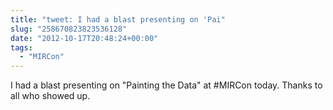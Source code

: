 ```yaml
---
title: "tweet: I had a blast presenting on 'Pai"
slug: "258670823823536128"
date: "2012-10-17T20:48:24+00:00"
tags:
  - "MIRCon"
---
```

I had a blast presenting on "Painting the Data" at #MIRCon today. Thanks to all who showed up.